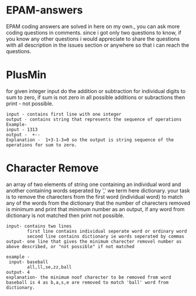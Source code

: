 # EPAM-answers
EPAM coding answers are solved in here on my own., you can ask more coding questions in comments.
since i got only two questions to know, if you know any other questions i would appreciate to share the questions with all description in the issues section or anywhere so that i can reach the questions.

# PlusMin
   for given integer input do the addition or subtraction for individual digits to sum to zero, if sum is not zero in all possible additions or subractions then print - not possible.
    
    input - contains first line with one integer 
    output - contains string that represents the sequence of operations
    Example-
    input - 1313
    output -  +--
    Explanation -  1+3-1-3=0 so the output is string sequence of the operations for sum to zero.
    
 # Character Remove
   an array of two elements of string one containing an individual word and another containing words seperated by ',' we term here dictionary. your task is to remove the charecters from the first word (individual word) to match any of the words from the dictionary 
    that the number of charecters removed is minimum and print that minimum number as an output, if any word from dictionary is not matched then print not possible. 
   
    input- contains two lines
            first line contains individual seperate word or ordinary word
            second line contains dictionary ie words seperated by commas
    output- one line that gives the minimum charecter removel number as above described, or "not possible" if not matched
    
    example -
     input- baseball
            all,ll,se,zz,ball
    output- 4
    explanation- the minimum noof charecter to be removed from word baseball is 4 as b,a,s,e are removed to match 'ball' word from dictionary.
    
